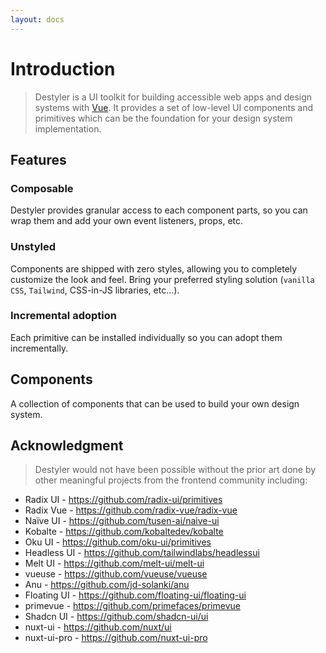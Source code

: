 ```yaml
---
layout: docs
---
```


# Introduction

> Destyler is a UI toolkit for building accessible web apps and design systems with [Vue](https://vuejs.org). It provides a set of low-level UI components and primitives which can be the foundation for your design system implementation.

## Features

### Composable

Destyler provides granular access to each component parts, so you can wrap them and add your own event listeners, props, etc.

### Unstyled

Components are shipped with zero styles, allowing you to completely customize the look and feel. Bring your preferred styling solution (`vanilla CSS`, `Tailwind`, CSS-in-JS libraries, etc...).

### Incremental adoption

Each primitive can be installed individually so you can adopt them incrementally.

## Components

A collection of components that can be used to build your own design system.

## Acknowledgment

> Destyler would not have been possible without the prior art done by other meaningful projects from the frontend community including:

- Radix UI - https://github.com/radix-ui/primitives
- Radix Vue - https://github.com/radix-vue/radix-vue
- Naïve UI - https://github.com/tusen-ai/naive-ui
- Kobalte - https://github.com/kobaltedev/kobalte
- Oku UI - https://github.com/oku-ui/primitives
- Headless UI - https://github.com/tailwindlabs/headlessui
- Melt UI - https://github.com/melt-ui/melt-ui
- vueuse - https://github.com/vueuse/vueuse
- Anu - https://github.com/jd-solanki/anu
- Floating UI - https://github.com/floating-ui/floating-ui
- primevue - https://github.com/primefaces/primevue
- Shadcn UI - https://github.com/shadcn-ui/ui
- nuxt-ui - https://github.com/nuxt/ui
- nuxt-ui-pro - https://github.com/nuxt-ui-pro
